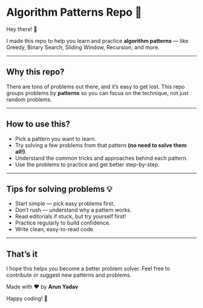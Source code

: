 
# Algorithm Patterns Repo 🚀

Hey there! 👋

I made this repo to help you learn and practice **algorithm patterns** — like Greedy, Binary Search, Sliding Window, Recursion, and more.

---

## Why this repo?

There are tons of problems out there, and it’s easy to get lost. This repo groups problems by **patterns** so you can focus on the technique, not just random problems.

---

## How to use this?

- Pick a pattern you want to learn.
- Try solving a few problems from that pattern **(no need to solve them all!)**.
- Understand the common tricks and approaches behind each pattern.
- Use the problems to practice and get better step-by-step.

---

## Tips for solving problems 💡

- Start simple — pick easy problems first.
- Don’t rush — understand why a pattern works.
- Read editorials if stuck, but try yourself first!
- Practice regularly to build confidence.
- Write clean, easy-to-read code.

---

## That’s it

I hope this helps you become a better problem solver. Feel free to contribute or suggest new patterns and problems.

Made with ❤️ by **Arun Yadav**

Happy coding! 🎉
